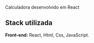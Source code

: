Calculadora desenvolvido em React

## Stack utilizada

**Front-end:** React, Html, Css, JavaScript.
